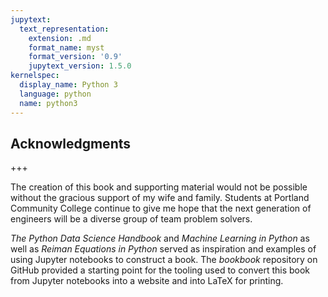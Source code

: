 ```yaml
---
jupytext:
  text_representation:
    extension: .md
    format_name: myst
    format_version: '0.9'
    jupytext_version: 1.5.0
kernelspec:
  display_name: Python 3
  language: python
  name: python3
---
```


## Acknowledgments

+++

The creation of this book and supporting material would not be possible without the gracious support of my wife and family. Students at Portland Community College continue to give me hope that the next generation of engineers will be a diverse group of team problem solvers.

_The Python Data Science Handbook_ and _Machine Learning in Python_ as well as _Reiman Equations in Python_ served as inspiration and examples of using Jupyter notebooks to construct a book. The _bookbook_ repository on GitHub provided a starting point for the tooling used to convert this book from Jupyter notebooks into a website and into LaTeX for printing.

```{code-cell} ipython3

```

